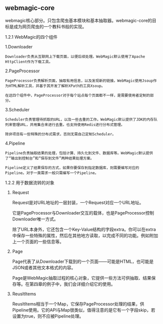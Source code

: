 webmagic-core
-------
webmagic核心部分。只包含爬虫基本模块和基本抽取器。webmagic-core的目标是成为网页爬虫的一个教科书般的实现。


1.2.1 WebMagic的四个组件

1.Downloader

	Downloader负责从互联网上下载页面，以便后续处理。WebMagic默认使用了Apache HttpClient作为下载工具。

2.PageProcessor

	PageProcessor负责解析页面，抽取有用信息，以及发现新的链接。WebMagic使用Jsoup作为HTML解析工具，并基于其开发了解析XPath的工具Xsoup。

	在这四个组件中，PageProcessor对于每个站点每个页面都不一样，是需要使用者定制的部分。

3.Scheduler

	Scheduler负责管理待抓取的URL，以及一些去重的工作。WebMagic默认提供了JDK的内存队列来管理URL，并用集合来进行去重。也支持使用Redis进行分布式管理。

	除非项目有一些特殊的分布式需求，否则无需自己定制Scheduler。

4.Pipeline

	Pipeline负责抽取结果的处理，包括计算、持久化到文件、数据库等。WebMagic默认提供了“输出到控制台”和“保存到文件”两种结果处理方案。

	Pipeline定义了结果保存的方式，如果你要保存到指定数据库，则需要编写对应的Pipeline。对于一类需求一般只需编写一个Pipeline。

1.2.2 用于数据流转的对象

1. Request

	Request是对URL地址的一层封装，一个Request对应一个URL地址。
	
	它是PageProcessor与Downloader交互的载体，也是PageProcessor控制Downloader唯一方式。
	
	除了URL本身外，它还包含一个Key-Value结构的字段extra。你可以在extra中保存一些特殊的属性，然后在其他地方读取，以完成不同的功能。例如附加上一个页面的一些信息等。

2. Page

	Page代表了从Downloader下载到的一个页面——可能是HTML，也可能是JSON或者其他文本格式的内容。
	
	Page是WebMagic抽取过程的核心对象，它提供一些方法可供抽取、结果保存等。在第四章的例子中，我们会详细介绍它的使用。

3. ReusltItems

	ReusltItems相当于一个Map，它保存PageProcessor处理的结果，供Pipeline使用。它的API与Map很类似，值得注意的是它有一个字段skip，若设置为true，则不应被Pipeline处理。